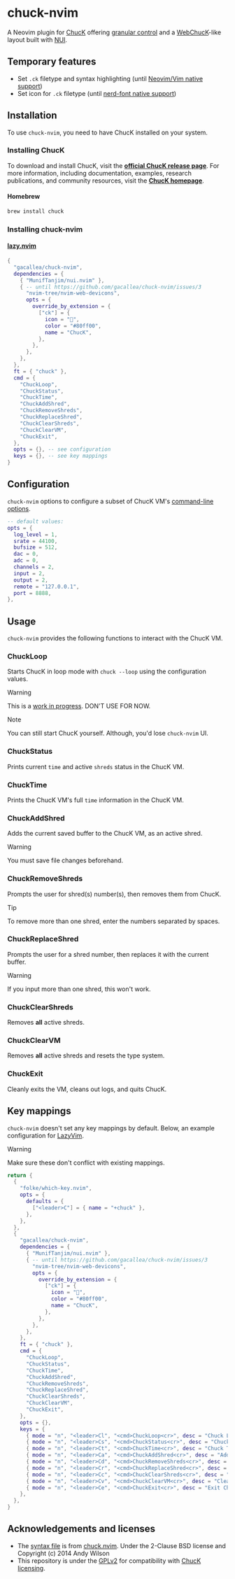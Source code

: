 # chuck-nvim

A Neovim plugin for [ChucK](http://chuck.stanford.edu/) offering [granular
control](#usage) and a [WebChucK](https://chuck.cs.princeton.edu/ide/)-like
layout built with [NUI](https://github.com/MunifTanjim/nui.nvim).

## Temporary features

- Set `.ck` filetype and syntax highlighting (until [Neovim/Vim native
support](https://github.com/gacallea/chuck-nvim/issues/7))
- Set icon for `.ck` filetype (until [nerd-font native
support](https://github.com/gacallea/chuck-nvim/issues/3))

## Installation

To use `chuck-nvim`, you need to have ChucK installed on your system.

### Installing ChucK

To download and install ChucK, visit the **[official ChucK release
page](https://chuck.stanford.edu/release/)**. For more information, including
documentation, examples, research publications, and community resources, visit
the **[ChucK homepage](https://chuck.stanford.edu/)**.

#### Homebrew

```bash
brew install chuck
```

### Installing chuck-nvim

#### [lazy.nvim](https://github.com/folke/lazy.nvim)

```lua
{
  "gacallea/chuck-nvim",
  dependencies = {
    { "MunifTanjim/nui.nvim" },
    { -- until https://github.com/gacallea/chuck-nvim/issues/3
      "nvim-tree/nvim-web-devicons",
      opts = {
        override_by_extension = {
          ["ck"] = {
            icon = "󰧚",
            color = "#80ff00",
            name = "ChucK",
          },
        },
      },
    },
  },
  ft = { "chuck" },
  cmd = {
    "ChuckLoop",
    "ChuckStatus",
    "ChuckTime",
    "ChuckAddShred",
    "ChuckRemoveShreds",
    "ChuckReplaceShred",
    "ChuckClearShreds",
    "ChuckClearVM",
    "ChuckExit",
  },
  opts = {}, -- see configuration
  keys = {}, -- see key mappings
}
```

## Configuration

`chuck-nvim` options to configure a subset of ChucK VM's [command-line
options](https://ccrma.stanford.edu/software/chuck/doc/program/options.html).

```lua
-- default values:
opts = {
  log_level = 1,
  srate = 44100,
  bufsize = 512,
  dac = 0,
  adc = 0,
  channels = 2,
  input = 2,
  output = 2,
  remote = "127.0.0.1",
  port = 8888,
},
```

## Usage

`chuck-nvim` provides the following functions to interact with the ChucK VM.

### ChuckLoop

Starts ChucK in loop mode with `chuck --loop` using the configuration values.

> [!WARNING]
> This is a [work in progress](https://github.com/gacallea/chuck-nvim/issues/6). DON'T USE FOR NOW.

> [!NOTE]
> You can still start ChucK yourself. Although, you'd lose `chuck-nvim` UI.

### ChuckStatus

Prints current `time` and active `shreds` status in the ChucK VM.

### ChuckTime

Prints the ChucK VM's full `time` information in the ChucK VM.

### ChuckAddShred

Adds the current saved buffer to the ChucK VM, as an active shred.

> [!WARNING]
> You must save file changes beforehand.

### ChuckRemoveShreds

Prompts the user for shred(s) number(s), then removes them from ChucK.

> [!TIP]
> To remove more than one shred, enter the numbers separated by spaces.

### ChuckReplaceShred

Prompts the user for a shred number, then replaces it with the current buffer.

> [!WARNING]
> If you input more than one shred, this won't work.

### ChuckClearShreds

Removes **all** active shreds.

### ChuckClearVM

Removes **all** active shreds and resets the type system.

### ChuckExit

Cleanly exits the VM, cleans out logs, and quits ChucK.

## Key mappings

`chuck-nvim` doesn't set any key mappings by default. Below, an example
configuration for [LazyVim](https://www.lazyvim.org).

> [!WARNING]
> Make sure these don't conflict with existing mappings.

```lua
return {
  {
    "folke/which-key.nvim",
    opts = {
      defaults = {
        ["<leader>C"] = { name = "+chuck" },
      },
    },
  },
  {
    "gacallea/chuck-nvim",
    dependencies = {
      { "MunifTanjim/nui.nvim" },
      { -- until https://github.com/gacallea/chuck-nvim/issues/3
        "nvim-tree/nvim-web-devicons",
        opts = {
          override_by_extension = {
            ["ck"] = {
              icon = "󰧚",
              color = "#80ff00",
              name = "ChucK",
            },
          },
        },
      },
    },
    ft = { "chuck" },
    cmd = {
      "ChuckLoop",
      "ChuckStatus",
      "ChuckTime",
      "ChuckAddShred",
      "ChuckRemoveShreds",
      "ChuckReplaceShred",
      "ChuckClearShreds",
      "ChuckClearVM",
      "ChuckExit",
    },
    opts = {},
    keys = {
      { mode = "n", "<leader>Cl", "<cmd>ChuckLoop<cr>", desc = "Chuck Loop" },
      { mode = "n", "<leader>Cs", "<cmd>ChuckStatus<cr>", desc = "Chuck Status" },
      { mode = "n", "<leader>Ct", "<cmd>ChuckTime<cr>", desc = "Chuck Time" },
      { mode = "n", "<leader>Ca", "<cmd>ChuckAddShred<cr>", desc = "Add Shred" },
      { mode = "n", "<leader>Cd", "<cmd>ChuckRemoveShreds<cr>", desc = "Remove Shred(s)" },
      { mode = "n", "<leader>Cr", "<cmd>ChuckReplaceShred<cr>", desc = "Replace Shred" },
      { mode = "n", "<leader>Cc", "<cmd>ChuckClearShreds<cr>", desc = "Clear Shreds" },
      { mode = "n", "<leader>Cv", "<cmd>ChuckClearVM<cr>", desc = "Clear VM" },
      { mode = "n", "<leader>Ce", "<cmd>ChuckExit<cr>", desc = "Exit ChucK" },
    },
  },
}
```

## Acknowledgements and licenses

- The [syntax file](./syntax/chuck.vim) is from
 [chuck.nvim](https://github.com/wilsaj/chuck.vim). Under the 2-Clause
 BSD license and Copyright (c) 2014 Andy Wilson
- This repository is under the [GPLv2](./LICENSE) for compatibility with [ChucK
 licensing](https://github.com/ccrma/chuck/blob/main/LICENSE).
